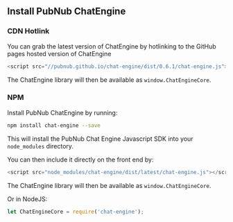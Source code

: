 ## Install PubNub ChatEngine

### CDN Hotlink

You can grab the latest version of ChatEngine by hotlinking to the GitHub pages
hosted version of ChatEngine

```js
<script src="//pubnub.github.io/chat-engine/dist/0.6.1/chat-engine.js"></script>
```

The ChatEngine library will then be available as ```window.ChatEngineCore```.

### NPM

Install PubNub ChatEngine by running:

```sh
npm install chat-engine --save
```

This will install the PubNub Chat Engine Javascript SDK into your ```node_modules``` directory.

You can then include it directly on the front end by:

```js
<script src="node_modules/chat-engine/dist/latest/chat-engine.js"></script>
```

The ChatEngine library will then be available as ```window.ChatEngineCore```.

Or in NodeJS:

```js
let ChatEngineCore = require('chat-engine');
```
